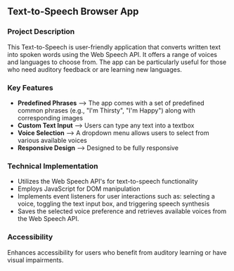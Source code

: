 ## Text-to-Speech Browser App

### Project Description
This Text-to-Speech is user-friendly application that converts written text into spoken words using the Web Speech API. 
It offers a range of voices and languages to choose from. 
The app can be particularly useful for those who need auditory feedback or are learning new languages.

### Key Features

* **Predefined Phrases** --> The app comes with a set of predefined common phrases (e.g., "I'm Thirsty", "I'm Happy") along with corresponding images
* **Custom Text Input** --> Users can type any text into a textbox
* **Voice Selection** --> A dropdown menu allows users to select from various available voices
* **Responsive Design** --> Designed to be fully responsive

### Technical Implementation
* Utilizes the Web Speech API's for text-to-speech functionality
* Employs JavaScript for DOM manipulation
* Implements event listeners for user interactions such as: selecting a voice, toggling the text input box, and triggering speech synthesis
* Saves the selected voice preference and retrieves available voices from the Web Speech API.

### Accessibility
Enhances accessibility for users who benefit from auditory learning or have visual impairments.
